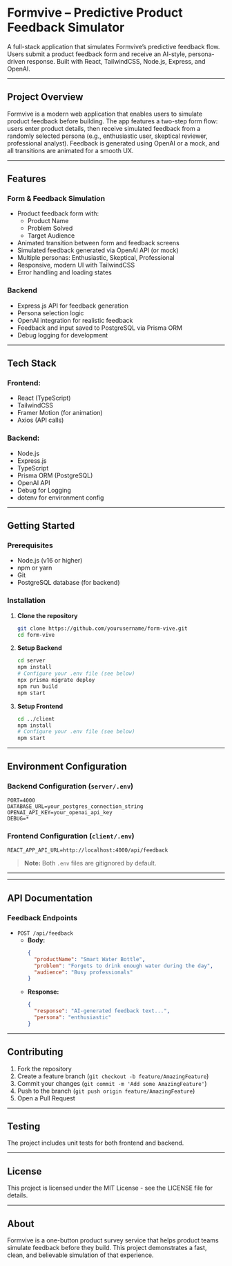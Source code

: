# Formvive – Predictive Product Feedback Simulator

A full-stack application that simulates Formvive’s predictive feedback flow. Users submit a product feedback form and receive an AI-style, persona-driven response. Built with React, TailwindCSS, Node.js, Express, and OpenAI.

---

## Project Overview

Formvive is a modern web application that enables users to simulate product feedback before building. The app features a two-step form flow: users enter product details, then receive simulated feedback from a randomly selected persona (e.g., enthusiastic user, skeptical reviewer, professional analyst). Feedback is generated using OpenAI or a mock, and all transitions are animated for a smooth UX.

---

## Features

### Form & Feedback Simulation
- Product feedback form with:
  - Product Name
  - Problem Solved
  - Target Audience
- Animated transition between form and feedback screens
- Simulated feedback generated via OpenAI API (or mock)
- Multiple personas: Enthusiastic, Skeptical, Professional
- Responsive, modern UI with TailwindCSS
- Error handling and loading states

### Backend
- Express.js API for feedback generation
- Persona selection logic
- OpenAI integration for realistic feedback
- Feedback and input saved to PostgreSQL via Prisma ORM
- Debug logging for development

---

## Tech Stack

### Frontend:
- React (TypeScript)
- TailwindCSS
- Framer Motion (for animation)
- Axios (API calls)

### Backend:
- Node.js
- Express.js
- TypeScript
- Prisma ORM (PostgreSQL)
- OpenAI API
- Debug for Logging
- dotenv for environment config

---

## Getting Started

### Prerequisites
- Node.js (v16 or higher)
- npm or yarn
- Git
- PostgreSQL database (for backend)

### Installation

1. **Clone the repository**
    ```bash
    git clone https://github.com/yourusername/form-vive.git
    cd form-vive
    ```

2. **Setup Backend**
    ```bash
    cd server
    npm install
    # Configure your .env file (see below)
    npx prisma migrate deploy
    npm run build
    npm start
    ```

3. **Setup Frontend**
    ```bash
    cd ../client
    npm install
    # Configure your .env file (see below)
    npm start
    ```

---

## Environment Configuration

### Backend Configuration (`server/.env`)
```
PORT=4000
DATABASE_URL=your_postgres_connection_string
OPENAI_API_KEY=your_openai_api_key
DEBUG=*
```

### Frontend Configuration (`client/.env`)
```
REACT_APP_API_URL=http://localhost:4000/api/feedback
```

> **Note:** Both `.env` files are gitignored by default.

---


---

## API Documentation

### Feedback Endpoints

- `POST /api/feedback`
    - **Body:**  
      ```json
      {
        "productName": "Smart Water Bottle",
        "problem": "Forgets to drink enough water during the day",
        "audience": "Busy professionals"
      }
      ```
    - **Response:**  
      ```json
      {
        "response": "AI-generated feedback text...",
        "persona": "enthusiastic"
      }
      ```





---

## Contributing

1. Fork the repository
2. Create a feature branch (`git checkout -b feature/AmazingFeature`)
3. Commit your changes (`git commit -m 'Add some AmazingFeature'`)
4. Push to the branch (`git push origin feature/AmazingFeature`)
5. Open a Pull Request

---

## Testing

The project includes unit tests for both frontend and backend.

---

## License

This project is licensed under the MIT License - see the LICENSE file for details.

---

## About

Formvive is a one-button product survey service that helps product teams simulate feedback before they build. This project demonstrates a fast, clean, and believable simulation of that experience.
